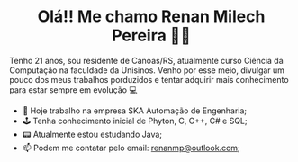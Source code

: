 <h1 align="center"> Olá!! Me chamo Renan Milech Pereira 👨‍💻 </h1>

Tenho 21 anos, sou residente de Canoas/RS, atualmente curso Ciência da Computação na faculdade da Unisinos. Venho por esse meio, divulgar um pouco dos meus trabalhos porduzidos e tentar adquirir mais conhecimento para estar sempre em evolução 💻


- 🧰 Hoje trabalho na empresa SKA Automação de Engenharia;
- 🕹 Tenha conhecimento inicial de Phyton, C, C++, C# e SQL;
- 📟 Atualmente estou estudando Java; 
- 📫 Podem me contatar pelo email: renanmp@outlook.com;
